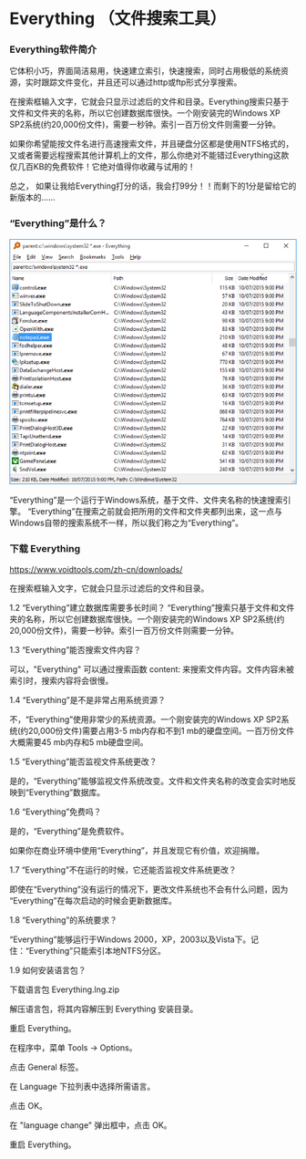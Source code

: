 # Everything （文件搜索工具）
### Everything软件简介
它体积小巧，界面简洁易用，快速建立索引，快速搜索，同时占用极低的系统资源，实时跟踪文件变化，并且还可以通过http或ftp形式分享搜索。

在搜索框输入文字，它就会只显示过滤后的文件和目录。Everything搜索只基于文件和文件夹的名称，所以它创建数据库很快。一个刚安装完的Windows XP SP2系统(约20,000份文件)，需要一秒钟。索引一百万份文件则需要一分钟。

如果你希望能按文件名进行高速搜索文件，并且硬盘分区都是使用NTFS格式的，又或者需要远程搜索其他计算机上的文件，那么你绝对不能错过Everything这款仅几百KB的免费软件！它绝对值得你收藏与试用的！

总之， 如果让我给Everything打分的话，我会打99分！！而剩下的1分是留给它的新版本的……

### “Everything”是什么？
<center>

![Everything](../img/Everything.Search.Window.png)
</center>
“Everything”是一个运行于Windows系统，基于文件、文件夹名称的快速搜索引擎。
“Everything”在搜索之前就会把所用的文件和文件夹都列出来，这一点与Windows自带的搜索系统不一样，所以我们称之为“Everything”。

### 下载 Everything
 https://www.voidtools.com/zh-cn/downloads/

在搜索框输入文字，它就会只显示过滤后的文件和目录。


1.2 “Everything”建立数据库需要多长时间？
“Everything”搜索只基于文件和文件夹的名称，所以它创建数据库很快。一个刚安装完的Windows XP SP2系统(约20,000份文件)，需要一秒钟。索引一百万份文件则需要一分钟。

1.3 “Everything”能否搜索文件内容？

可以，"Everything" 可以通过搜索函数 content: 来搜索文件内容。文件内容未被索引时，搜索内容将会很慢。 

1.4 “Everything”是不是非常占用系统资源？

不，“Everything”使用非常少的系统资源。一个刚安装完的Windows XP SP2系统(约20,000份文件)需要占用3-5 mb内存和不到1 mb的硬盘空间。一百万份文件大概需要45 mb内存和5 mb硬盘空间。

1.5 “Everything”能否监视文件系统更改？

是的，“Everything”能够监视文件系统改变。文件和文件夹名称的改变会实时地反映到“Everything”数据库。

1.6 “Everything”免费吗？

是的，“Everything”是免费软件。

如果你在商业环境中使用“Everything”，并且发现它有价值，欢迎捐赠。

1.7 “Everything”不在运行的时候，它还能否监视文件系统更改？

即使在“Everything”没有运行的情况下，更改文件系统也不会有什么问题，因为 “Everything”在每次启动的时候会更新数据库。

1.8 “Everything”的系统要求？

“Everything”能够运行于Windows 2000，XP，2003以及Vista下。记住：“Everything”只能索引本地NTFS分区。

1.9 如何安装语言包？

下载语言包 Everything.lng.zip

解压语言包，将其内容解压到 Everything 安装目录。

重启 Everything。

在程序中，菜单 Tools → Options。

点击 General 标签。

在 Language 下拉列表中选择所需语言。

点击 OK。

在 "language change" 弹出框中，点击 OK。

重启 Everything。